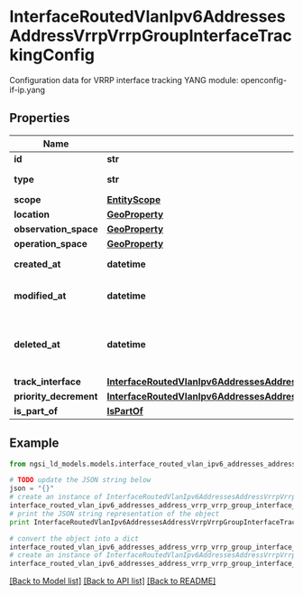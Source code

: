 # InterfaceRoutedVlanIpv6AddressesAddressVrrpVrrpGroupInterfaceTrackingConfig

Configuration data for VRRP interface tracking  YANG module: openconfig-if-ip.yang 

## Properties

Name | Type | Description | Notes
------------ | ------------- | ------------- | -------------
**id** | **str** | Entity id.  | [optional] 
**type** | **str** | NGSI-LD Entity identifier. It has to be InterfaceRoutedVlanIpv6AddressesAddressVrrpVrrpGroupInterfaceTrackingConfig. | [default to 'InterfaceRoutedVlanIpv6AddressesAddressVrrpVrrpGroupInterfaceTrackingConfig']
**scope** | [**EntityScope**](EntityScope.md) |  | [optional] 
**location** | [**GeoProperty**](GeoProperty.md) |  | [optional] 
**observation_space** | [**GeoProperty**](GeoProperty.md) |  | [optional] 
**operation_space** | [**GeoProperty**](GeoProperty.md) |  | [optional] 
**created_at** | **datetime** | Is defined as the temporal Property at which the Entity, Property or Relationship was entered into an NGSI-LD system.  | [optional] [readonly] 
**modified_at** | **datetime** | Is defined as the temporal Property at which the Entity, Property or Relationship was last modified in an NGSI-LD system, e.g. in order to correct a previously entered incorrect value.  | [optional] [readonly] 
**deleted_at** | **datetime** | Is defined as the temporal Property at which the Entity, Property or Relationship was deleted from an NGSI-LD system.  Entity deletion timestamp. See clause 4.8 It is only used in notifications reporting deletions and in the Temporal Representation of Entities (clause 4.5.6), Properties (clause 4.5.7), Relationships (clause 4.5.8) and LanguageProperties (clause 5.2.32).  | [optional] [readonly] 
**track_interface** | [**InterfaceRoutedVlanIpv6AddressesAddressVrrpVrrpGroupInterfaceTrackingConfigTrackInterface**](InterfaceRoutedVlanIpv6AddressesAddressVrrpVrrpGroupInterfaceTrackingConfigTrackInterface.md) |  | [optional] 
**priority_decrement** | [**InterfaceRoutedVlanIpv6AddressesAddressVrrpVrrpGroupInterfaceTrackingConfigPriorityDecrement**](InterfaceRoutedVlanIpv6AddressesAddressVrrpVrrpGroupInterfaceTrackingConfigPriorityDecrement.md) |  | [optional] 
**is_part_of** | [**IsPartOf**](IsPartOf.md) |  | 

## Example

```python
from ngsi_ld_models.models.interface_routed_vlan_ipv6_addresses_address_vrrp_vrrp_group_interface_tracking_config import InterfaceRoutedVlanIpv6AddressesAddressVrrpVrrpGroupInterfaceTrackingConfig

# TODO update the JSON string below
json = "{}"
# create an instance of InterfaceRoutedVlanIpv6AddressesAddressVrrpVrrpGroupInterfaceTrackingConfig from a JSON string
interface_routed_vlan_ipv6_addresses_address_vrrp_vrrp_group_interface_tracking_config_instance = InterfaceRoutedVlanIpv6AddressesAddressVrrpVrrpGroupInterfaceTrackingConfig.from_json(json)
# print the JSON string representation of the object
print InterfaceRoutedVlanIpv6AddressesAddressVrrpVrrpGroupInterfaceTrackingConfig.to_json()

# convert the object into a dict
interface_routed_vlan_ipv6_addresses_address_vrrp_vrrp_group_interface_tracking_config_dict = interface_routed_vlan_ipv6_addresses_address_vrrp_vrrp_group_interface_tracking_config_instance.to_dict()
# create an instance of InterfaceRoutedVlanIpv6AddressesAddressVrrpVrrpGroupInterfaceTrackingConfig from a dict
interface_routed_vlan_ipv6_addresses_address_vrrp_vrrp_group_interface_tracking_config_form_dict = interface_routed_vlan_ipv6_addresses_address_vrrp_vrrp_group_interface_tracking_config.from_dict(interface_routed_vlan_ipv6_addresses_address_vrrp_vrrp_group_interface_tracking_config_dict)
```
[[Back to Model list]](../README.md#documentation-for-models) [[Back to API list]](../README.md#documentation-for-api-endpoints) [[Back to README]](../README.md)


